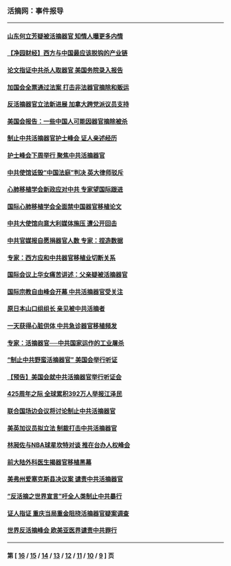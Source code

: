 ### 活摘网：事件报导
---
#### [山东何立芳疑被活摘器官 知情人曝更多内情](../../pages/nf5877/n14047530.md?09110430) 
#### [【净园财经】西方与中国最应该脱钩的产业链](../../pages/nf5877/n14016113.md?09110430) 
#### [论文指证中共杀人取器官 美国务院录入报告](../../pages/nf5877/n13999890.md?09110430) 
#### [加国会全票通过法案 打击非法器官摘除和贩运](../../pages/nf5877/n13884924.md?09110430) 
#### [反活摘器官立法新进展 加拿大跨党派议员支持](../../pages/nf5877/n13876061.md?09110430) 
#### [美国会报告：一些中国人可能因器官摘除被杀](../../pages/nf5877/n13867964.md?09110430) 
#### [制止中共活摘器官护士峰会 证人亲述经历](../../pages/nf5877/n13859007.md?09110430) 
#### [护士峰会下周举行 聚焦中共活摘器官](../../pages/nf5877/n13855418.md?09110430) 
#### [中共使馆诋毁“中国法庭”判决 英大律师驳斥](../../pages/nf5877/n13833945.md?09110430) 
#### [心肺移植学会新政应对中共 专家望国际跟进](../../pages/nf5877/n13829043.md?09110430) 
#### [国际心肺移植学会全面禁中国器官移植论文](../../pages/nf5877/n13827785.md?09110430) 
#### [中共大使馆向意大利媒体施压 遭公开回击](../../pages/nf5877/n13826038.md?09110430) 
#### [中共官媒报自愿捐器官人数 专家：捏造数据](../../pages/nf5877/n13814130.md?09110430) 
#### [专家：西方应和中共器官移植业切断关系](../../pages/nf5877/n13772828.md?09110430) 
#### [国际会议上华女痛苦讲述：父亲疑被活摘器官](../../pages/nf5877/n13771583.md?09110430) 
#### [国际宗教自由峰会开幕 中共活摘器官受关注](../../pages/nf5877/n13769995.md?09110430) 
#### [原日本山口组组长 亲见被中共活摘者](../../pages/nf5877/n13767360.md?09110430) 
#### [一天获得心脏供体 中共急诊器官移植频发](../../pages/nf5877/n13764689.md?09110430) 
#### [专家：活摘器官──中共国家运作的工业屠杀](../../pages/nf5877/n13761178.md?09110430) 
#### [“制止中共野蛮活摘器官” 美国会举行听证](../../pages/nf5877/n13735831.md?09110430) 
#### [【预告】美国会就中共活摘器官举行听证会](../../pages/nf5877/n13732843.md?09110430) 
#### [425周年之际 全球累积392万人举报江泽民](../../pages/nf5877/n13719232.md?09110430) 
#### [联合国场边会议将讨论制止中共活摘器官](../../pages/nf5877/n13656361.md?09110430) 
#### [美英加议员拟立法 制裁打击中共活摘器官](../../pages/nf5877/n13430251.md?09110430) 
#### [林昶佐与NBA球星坎特对谈 推在台办人权峰会](../../pages/nf5877/n13414467.md?09110430) 
#### [前大陆外科医生揭器官移植黑幕](../../pages/nf5877/n13401416.md?09110430) 
#### [美弗州爱塞克斯县决议案 谴责中共活摘器官](../../pages/nf5877/n13320919.md?09110430) 
#### [“反活摘之世界宣言”吁全人类制止中共暴行](../../pages/nf5877/n13259730.md?09110430) 
#### [证人指证 重庆当局重金阻挠活摘器官疑案调查](../../pages/nf5877/n13259127.md?09110430) 
#### [世界反活摘峰会 欧美亚医界谴责中共罪行](../../pages/nf5877/n13253550.md?09110430) 

---
#### 第 [ [16](./16.md?09110430) / [15](./15.md?09110430) / [14](./14.md?09110430) / [13](./13.md?09110430) / [12](./12.md?09110430) / [11](./11.md?09110430) / [10](./10.md?09110430) / [9](./9.md?09110430) ] 页
